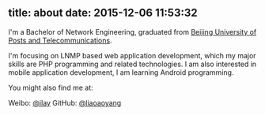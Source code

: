 title: about
date: 2015-12-06 11:53:32
---

I'm a Bachelor of Network Engineering, graduated from [Beijing University of Posts and Telecommunications](http://www.bupt.edu.cn/).

I'm focusing on LNMP based web application development, which my major skills are PHP programming and related technologies. I am also interested in mobile application development, I am learning Android programming.

You might also find me at:

Weibo: [@ilay](http://weibo.com/wislay/)
GitHub: [@liaoaoyang](https://github.com/liaoaoyang)


